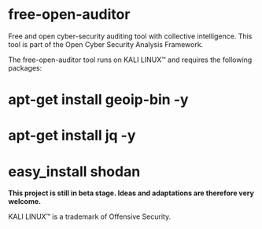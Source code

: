 # free-open-auditor

Free and open cyber-security auditing tool with collective intelligence.
This tool is part of the Open Cyber Security Analysis Framework.

The free-open-auditor tool runs on KALI LINUX™ and requires the following packages:

# apt-get install geoip-bin -y
# apt-get install jq -y
# easy_install shodan

**This project is still in beta stage. Ideas and adaptations are therefore very welcome.**


KALI LINUX™ is a trademark of Offensive Security.
